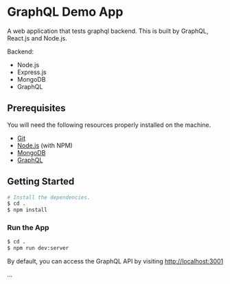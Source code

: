 # GraphQL Demo App

A web application that tests graphql backend. This is built by GraphQL, React.js and Node.js.

Backend:

* Node.js
* Express.js
* MongoDB
* GraphQL

## Prerequisites

You will need the following resources properly installed on the machine.

* [Git](https://git-scm.com)
* [Node.js](https://nodejs.org) (with NPM)
* [MongoDB](https://www.mongodb.com)
* [GraphQL](https://graphql.org)

## Getting Started

```bash
# Install the dependencies.
$ cd .
$ npm install
```

### Run the App

```bash
$ cd .
$ npm run dev:server
```

By default, you can access the GraphQL API by visiting [http://localhost:3001](http://localhost:3001)

...
